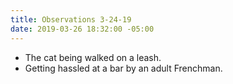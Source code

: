 ```yaml
---
title: Observations 3-24-19
date: 2019-03-26 18:32:00 -05:00
---
```


- The cat being walked on a leash.
- Getting hassled at a bar by an adult Frenchman.
